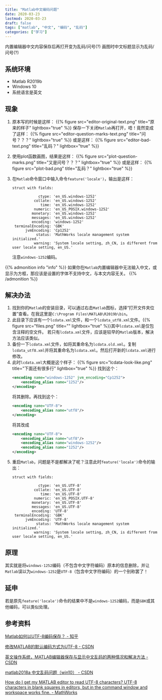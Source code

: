 ```yaml
---
title: "Matlab中文编码问题"
date: 2020-03-23
lastmod: 2020-03-23
draft: false
tags: ["matlab", "中文", "编码", "乱码"]
categories: ["学习"]
---
```


内置编辑器中文内容保存后再打开变为乱码/问号(?)
画图时中文标题显示为乱码/问号(?)

## 系统环境
- Matlab R2019b
- Windows 10
- 系统语言是英文

## 现象
1. 原本写的时候是这样：
   {{% figure src="editor-original-text.png" title="原来的样子" lightbox="true" %}}
   保存一下关闭`Matlab`再打开，唔！竟然变成了这样：
   {{% figure src="editor-question-marks-text.png" title="问号？？？" lightbox="true" %}}
   或是这样：
   {{% figure src="editor-bad-text.png" title="乱码？" lightbox="true" %}}

2. 使用plot函数画图，结果是这样：
   {{% figure src="plot-question-marks.png" title="又是问号？？？" lightbox="true" %}}
   或是这样：
   {{% figure src="plot-bad.png" title="乱码？" lightbox="true" %}}

3. 在`Matlab`命令窗口中输入命令`feature('locale')`，输出是这样：
   ```plaintext
   struct with fields:

               ctype: 'en_US.windows-1252'
             collate: 'en_US.windows-1252'
                time: 'en_US.windows-1252'
             numeric: 'en_US_POSIX.windows-1252'
            monetary: 'en_US.windows-1252'
            messages: 'en_US.windows-1252'
            encoding: 'windows-1252'
    terminalEncoding: 'GBK'
         jvmEncoding: 'Cp1252'
              status: 'MathWorks locale management system initialized.'
             warning: 'System locale setting, zh_CN, is different from user locale setting, en_US.'
   ```
   注意`windows-1252`编码。

{{% admonition info "info" %}}
如果你在`Matlab`内置编辑器中无法输入中文，或显示为方框，那应该是设置的字体不支持中文，与本文内容无关。
{{% /admonition %}}

## 解决办法
1. 找到你的`Matlab`的安装目录，可以通过右击`Matlab`图标，选择“打开文件夹位置”查看。在我这里是`C:\Program Files\MATLAB\R2019b\bin`。
2. 此目录下应该有一个`lcdata.xml`文件，和一个`lcdata_utf8.xml`文件。{{% figure src="files.png" title="" lightbox="true" %}}其中`lcdata.xml`是仅包含注释的空文件。
若只有`lcdata.xml`文件，应该是较早的`Matlab`版本，解决方法应该类似。
3. 备份一下`lcdata.xml`文件，如将其重命名为`lcdata.old.xml`。复制`lcdata_utf8.xml`并将其重命名为`lcdata.xml`。然后打开新的`lcdata.xml`进行修改。
4. 此时`lcdata.xml`大概是这个样子：
   {{% figure src="lcdata-look-like.png" title="下面还有很多行" lightbox="true" %}}
   找到这个：
   ```xml
   <encoding name="windows-1252" jvm_encoding="Cp1252">
       <encoding_alias name="1252"/>
   </encoding>
   ```
   将其删除。再找到这个：
   ```xml
   <encoding name="UTF-8">
       <encoding_alias name="utf8"/>
   </encoding>
   ```
   将其改成
   ```xml
   <encoding name="UTF-8">
       <encoding_alias name="utf8"/>
       <encoding_alias name="windows-1252"/>
       <encoding_alias name="1252"/>
   </encoding>
   ```
5. 重启`Matlab`，问题是不是都解决了呢？注意此时`feature('locale')`命令的输出：
   ```plaintext
   struct with fields:

               ctype: 'en_US.UTF-8'
             collate: 'en_US.UTF-8'
                time: 'en_US.UTF-8'
             numeric: 'en_US_POSIX.UTF-8'
            monetary: 'en_US.UTF-8'
            messages: 'en_US.UTF-8'
            encoding: 'UTF-8'
    terminalEncoding: 'GBK'
         jvmEncoding: 'UTF-8'
              status: 'MathWorks locale management system initialized.'
             warning: 'System locale setting, zh_CN, is different from user locale setting, en_US.'
   ```

## 原理
其实就是将`windows-1252`编码（不包含中文字符编码）原本的信息删除，并让`Matlab`误以为`windows-1252`是`UTF-8`（包含中文字符编码）的一个别称罢了！

## 延申
若是原先`feature('locale')`命令的结果中不是`windows-1252`编码，而是`GBK`或其他编码，可以类似处理。

## 参考资料
[Matlab如何以UTF-8编码保存？ - 知乎](https://www.zhihu.com/question/27933621)

[修改MATLAB的默认编码方式为UTF-8 - CSDN](https://blog.csdn.net/happyangry/article/details/86237693)

[英文操作系统，MATLAB编辑器保存与显示中文乱码的两种情况和解决方法 - CSDN](https://blog.csdn.net/xisat/article/details/86517380)

[matlab2018a 中文乱码问题（win10） - CSDN](https://blog.csdn.net/qq_34241498/article/details/90168924)

[How do I get my MATLAB editor to read UTF-8 characters? UTF-8 characters in blank squares in editors, but in the command window and workspace works fine. - MathWorks](https://ww2.mathworks.cn/matlabcentral/answers/280988-how-do-i-get-my-matlab-editor-to-read-utf-8-characters-utf-8-characters-in-blank-squares-in-editors)
